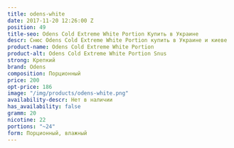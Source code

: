 ```yaml
---
title: odens-white
date: 2017-11-20 12:26:00 Z
position: 49
title-seo: Odens Cold Extreme White Portion Купить в Украине
descr: Снюс Odens Cold Extreme White Portion купить в Украине и киеве
product-name: Odens Cold Extreme White Portion
product-alt: Odens Cold Extreme White Portion Snus
strong: Крепкий
brand: Odens
composition: Порционный
price: 200
opt-price: 186
image: "/img/products/odens-white.png"
availability-descr: Нет в наличии
has_availability: false
gramm: 20
nicotine: 22
portions: "~24"
form: Порционный, влажный
---
```


